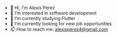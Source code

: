 - 👋 Hi, I’m Alexis Perez
- 👀 I’m interested in software development
- 🌱 I’m currently studying Flutter
- 🌟 I’m currently looking for new job opportunities
- 📫 How to reach me: alexisperez4@gmail.com

<!---
alexisperez4/alexisperez4 is a ✨ special ✨ repository because its `README.md` (this file) appears on your GitHub profile.
You can click the Preview link to take a look at your changes.
--->
